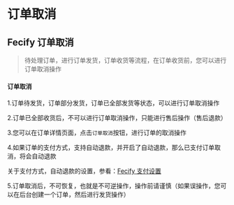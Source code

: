 # 订单取消

## Fecify 订单取消 <a href="#fecify-ding-dan-qu-xiao" id="fecify-ding-dan-qu-xiao"></a>

> 待处理订单，进行订单发货，订单收货等流程，在订单收货前，您可以进行订单取消操作

#### 订单取消 <a href="#ding-dan-qu-xiao" id="ding-dan-qu-xiao"></a>

1.订单待发货，订单部分发货，订单已全部发货等状态，可以进行订单取消操作

2.订单已全部收货后，不可以进行订单取消操作，只能进行售后操作（售后退款）

3.您可以在订单详情页面，点击`订单取消`按钮，进行订单的取消操作

4.如果订单的支付方式，支持自动退款，并开启了自动退款，那么已支付订单取消，将会自动退款

关于支付方式，自动退款的设置，参看：[Fecify 支付设置](https://www.fecify.com/doc/cn-1.0/fecify-merchant-admin-config-payment.html)

5.订单取消后，不可恢复，也就是不可逆操作，操作前请谨慎（如果误操作，您可以在后台创建一个订单，然后进行发货操作）

